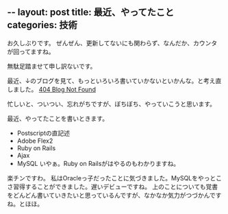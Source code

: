 --
layout: post
title: 最近、やってたこと
categories: 技術
--

お久しぶりです。
ぜんぜん、更新してないにも関わらず、なんだか、カウンタが回ってますね。

無駄足踏ませて申し訳ないです。

最近、↓のブログを見て、もっといろいろ書いていかないといかんな。と考え直しました。
<a href="http://blog.livedoor.jp/dankogai/" target="_blank">404 Blog Not Found</a>

忙しいと、ついつい、忘れがちですが、ぼちぼち、やっていこうと思います。

最近、やってたことを書いときます。

* Postscriptの直記述
* Adobe Flex2
* Ruby on Rails
* Ajax
* MySQL
いやぁ。Ruby on Railsがはやるのもわかりますね。

楽チンですわ。
私はOracleっ子だったことに気づきました。MySQLをやっとこさ習得することができました。遅いデビューですね。
上のことについても覚書をどんどん書いていきたいと思っているんですが、なかなか気力がつづかんですね。とほほ。

